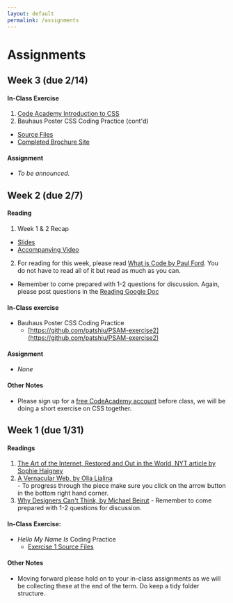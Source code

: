 ```yaml
---
layout: default
permalink: /assignments
---
```


# Assignments

## Week 3 (due 2/14)
#### In-Class Exercise
1. [Code Academy Introduction to CSS](https://www.codecademy.com/learn)
2. Bauhaus Poster CSS Coding Practice (cont'd)
  * [Source Files](https://github.com/patshiu/PSAM-exercise2)
  * [Completed Brochure Site](https://patshiu.github.io/PSAM-exercise2-done/)

#### Assignment
  * *To be announced.*

## Week 2 (due 2/7)
#### Reading
  1. Week 1 & 2 Recap  
  - [Slides](https://drive.google.com/open?id=1IWJTn0dAQouSpyQqri9oyLx7OdAkkBGh8jUeL2Yf0r8)  
  - [Accompanying Video](https://drive.google.com/open?id=1dn8gM1z5VM1bGHHuDQBFUbAfp3dKbHmH)  
  2. For reading for this week, please read [What is Code by Paul Ford](https://www.bloomberg.com/graphics/2015-paul-ford-what-is-code/).
You do not have to read all of it but read as much as you can.
  * Remember to come prepared with 1-2 questions for discussion. Again, please post questions in the [Reading Google Doc](https://docs.google.com/document/d/1gGiKRNkdjZkYwNEglkK7PLu40t1gQSW5o__bmRB2wyw/edit)

#### In-Class exercise
  * Bauhaus Poster CSS Coding Practice
    * [https://github.com/patshiu/PSAM-exercise2](https://github.com/patshiu/PSAM-exercise2)

#### Assignment
  * *None*


#### Other Notes
  * Please sign up for a [free CodeAcademy account](https://www.codecademy.com/) before class, we will be doing a short exercise on CSS together.



## Week 1 (due 1/31)
#### Readings
  1. [The Art of the Internet, Restored and Out in the World, NYT article by Sophie Haigney](https://www.nytimes.com/2019/01/23/arts/design/internet-art-new-museum-rhizome.html)  
  2. [A Vernacular Web, by Olia Lialina](http://art.teleportacia.org/observation/vernacular/)  
    - To progress through the piece make sure you click on the arrow button in the bottom right hand corner.
  3. [Why Designers Can't Think, by Michael Beirut](https://risd.generic.cx/why.html)
    - Remember to come prepared with 1-2 questions for discussion.

#### In-Class Exercise:
  * *Hello My Name Is* Coding Practice
    * [Exercise 1 Source Files](https://github.com/patshiu/hello)

#### Other Notes
  * Moving forward please hold on to your in-class assignments as we will be collecting these at the end of the term. Do keep a tidy folder structure.


<!--
## Week 12

* Final (due 12/12)
    * [Project 6]({{ 'projects#project-6---final' | absolute_url }})

## Week 10

* Project
  * [Project 5]({{ 'projects#project-5---javascript-transformation' | absolute_url }}) (due 11/28)

* Final (due 11/14)
  * We’ll be working with you closely to help develop your ideas over the next couple of weeks and to help you implement them. By next class we would like you to come up with 1-3 ideas written down that we can discuss. Feel free to bring along references.
  * [Project 6]({{ 'projects#project-6---final' | absolute_url }})



## Week 8 (due 10/31)
* Reading
  * [Jodi’s Infrastructure by Alexander R. Galloway](https://www.e-flux.com/journal/74/59810/jodi-s-infrastructure/)

* Project
  * [Project 4]({{ 'projects#project-4---hoverstates-and-animation' | absolute_url }})

* Coding resources
  * [Guide: Using CSS Transitions and Animations]({{ 'guides/animation_transition' | absolute_url }})
  * [Easing Functions](https://easings.net/)
  * [CSS Transitions](https://www.w3schools.com/css/css3_transitions.asp)
  * [CSS Animations](https://www.w3schools.com/css/css3_animations.asp)

* Design
  * [Google material design](https://material.io/design/motion/understanding-motion.html#principles)
  * [Sketch](https://www.sketchapp.com/)

## Week 7 (due 10/24)
* Reading
  * [Scroll, Skim, Stare by Orit Gat](http://www.thewhitereview.org/feature/scroll-skim-stare/)
  * Be sure to come in with one to two questions about the reading that are *not* yes/no questions.

* Project
  * [Project 3]({{ 'projects#project-3---15-variations' | absolute_url }})

* Coding resources
  * [Google responsive design](https://developers.google.com/web/fundamentals/design-and-ux/responsive/)
  * [Beginners Guide to Media Queries](https://medium.com/beginners-guide-to-mobile-web-development/media-queries-54a1a463356f)

## Week 6 (due 10/17)
* Reading
  * [In Defense of Tebby Tubbitz by Terre Thaemlitz](http://www.comatonse.com/writings/tebbe.html)
  * [Turing Complete User by Olia Lialina](http://contemporary-home-computing.org/turing-complete-user/)

* Project
  * [Project 3]({{ 'projects#project-3---15-variations' | absolute_url }})

* Coding Practice (optional exercises and materials)
  * Learn more about the position property [here](https://css-tricks.com/almanac/properties/p/position/)
  * Check out our new guide on how to use external fonts [here]({{ 'guides/external_fonts' | absolute_url }})
  * Read Learning to Code chapter 10

## Week 5 (due 10/10)
* Project
  * [Project 2]({{ 'projects#project-2---Iterations-on-a-poster-' | absolute_url }})

* Design
  * Post another 1-3 websites to your Are.na using the links in [resources]({{ 'resources' | absolute_url }}) if you need them. Try to post a variety of sites (e.g. not just design studios).

## Week 4 (due 10/3)
* Reading
  * [Designer as Producer by Ellen Lupton](http://elupton.com/2010/10/the-designer-as-producer/)
  * [Fuck Content by Michael Rock](https://2x4.org/ideas/2/fuck-content/)

* Coding Practice
  * [A Complete Guide to Flexbox](https://css-tricks.com/snippets/css/a-guide-to-flexbox/) - this is a great reference for how to use flexbox
  * Optional - LevelUpTuts flexbox videos [two](https://youtu.be/Jo_FByTgbIU) and [three](https://youtu.be/8yFelLx1XPw)
  * Optional - [freeCodeCamp CSS FlexBox exercises](https://learn.freecodecamp.org)

* Project
  * [Project 2]({{ 'projects#project-2---Iterations-on-a-poster-' | absolute_url }})

* Notes
  * Next class will be a work session and special topics. Will and I will be helping with one-on-one code and design help. This will also be a time to ask "how do I do *this*?"

## Week 3 (due 9/26)
* Reading
  * [The Crystal Goblet by Beatrice Warde](http://www.arts.ucsb.edu/faculty/reese/classes/artistsbooks/Beatrice%20Warde,%20The%20Crystal%20Goblet.pdf)
  * [Pure CSS Francine](https://digg.com/2018/purecss-francine)

* Watch
  * [David Rudnick Lecture: Crisis of Graphic Practices](https://www.youtube.com/watch?v=-ejp4AvetSA)

* Coding Practice
  * [LevelUpTuts - CSS Tutorials](https://www.youtube.com/watch?v=x9HmYfSN4Gk&list=PLLnpHn493BHH6DkHPhduhco5XavNA9JaD), numbers 1 through 15. These are optional, but we recommend watching if you were confused during class. Watch these before completing free code camp exercises or working on the project.
  * [learn.freecodecamp.org](https://learn.freecodecamp.org) - complete the Basic CSS section under "Responsive Web Design Certification". Skip the last 7 sections on CSS variables and media queries. These are for your benefit so if you already feel comfortable with an exercise then you can skip.

* Project
  * Continue with the second part of [Project 1]({{ 'projects#project-1---hyperlink-text' | absolute_url }}) due 9/26

* Notes
  * If you haven't already, please email us the link to your GitHub Pages before class
  * We've updated "how to create new pages on GitHub" (found [here]( {{ 'guides/using_github_pages.html' | absolute_url }} )) to include an important final step
  * Rather than make a new repository for each project, feel free to make folders in your "[username].github.io" folder and publish that way, if that is easier -->
